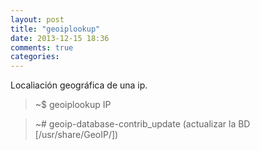 ```yaml
---
layout: post
title: "geoiplookup"
date: 2013-12-15 18:36
comments: true
categories: 
---
```

Localiación geográfica de una ip.

>~$ geoiplookup IP

>~# geoip-database-contrib_update (actualizar la BD [/usr/share/GeoIP/])

